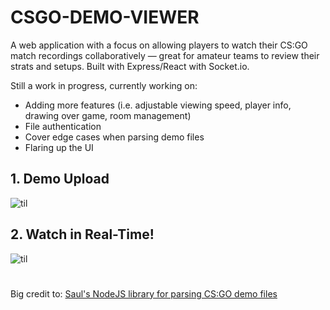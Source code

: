 # CSGO-DEMO-VIEWER


A web application with a focus on allowing players to watch their CS:GO match recordings collaboratively — great for amateur teams to review their strats and setups. Built with Express/React with Socket.io.

Still a work in progress, currently working on:
  - Adding more features (i.e. adjustable viewing speed, player info, drawing over game, room management)
  - File authentication
  - Cover edge cases when parsing demo files
  - Flaring up the UI
  
## 1. Demo Upload
 ![til](/gifs/Upload.gif)


## 2. Watch in Real-Time!
![til](/gifs/Watch.gif)

#
Big credit to: [Saul's NodeJS library for parsing CS:GO demo files](https://github.com/saul/demofile)
